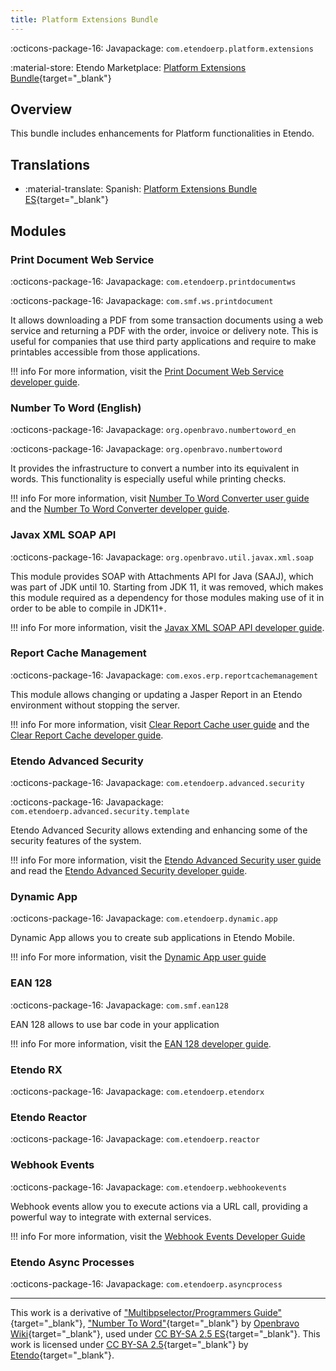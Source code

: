 ```yaml
---
title: Platform Extensions Bundle
---
```

:octicons-package-16: Javapackage: `com.etendoerp.platform.extensions`

:material-store: Etendo Marketplace:  [Platform Extensions Bundle](https://marketplace.etendo.cloud/#/product-details?module=5AE4A287F2584210876230321FBEE614){target="_blank"}

## Overview
This bundle includes enhancements for Platform functionalities in Etendo.

## Translations
-  :material-translate: Spanish: [Platform Extensions Bundle ES](https://marketplace.etendo.cloud/#/product-details?module=3789DBA46FC54FDF96CD7D298203A3E9){target="_blank"}

## Modules
### Print Document Web Service

:octicons-package-16: Javapackage: `com.etendoerp.printdocumentws`

:octicons-package-16: Javapackage: `com.smf.ws.printdocument`

It allows downloading a PDF from some transaction documents using a web service and returning a PDF with the order, invoice or delivery note. This is useful for companies that use third party applications and require to make printables accessible from those applications.

!!! info
    For more information, visit the [Print Document Web Service developer guide](/developer-guide/etendo-classic/bundles/platform-extensions-bundle/#print-document-web-service). 



### Number To Word (English)

:octicons-package-16: Javapackage: `org.openbravo.numbertoword_en`

:octicons-package-16: Javapackage: `org.openbravo.numbertoword`

It provides the infrastructure to convert a number into its equivalent in words. This functionality is especially useful while printing checks.

!!! info
    For more information, visit [Number To Word Converter user guide](/user-guide/etendo-classic/basic-features/general-setup/application/#number-to-word-converter) and the [Number To Word Converter developer guide](/developer-guide/etendo-classic/bundles/platform-extensions-bundle/#number-to-word-english).


### Javax XML SOAP API

:octicons-package-16: Javapackage: `org.openbravo.util.javax.xml.soap`

This module provides SOAP with Attachments API for Java (SAAJ), which was part of JDK until 10. Starting from JDK 11, it was removed, which makes this module required as a dependency for those modules making use of it in order to be able to compile in JDK11+.

!!! info
    For more information, visit the [Javax XML SOAP API developer guide](/developer-guide/etendo-classic/bundles/platform-extensions-bundle/#javax-xml-soap-api).


### Report Cache Management

:octicons-package-16: Javapackage: `com.exos.erp.reportcachemanagement`

This module allows changing or updating a Jasper Report in an Etendo environment without stopping the server.

!!! info
    For more information, visit [Clear Report Cache user guide](/user-guide/etendo-classic/basic-features/general-setup/clear-report-cache/) and the [Clear Report Cache developer guide](/developer-guide/etendo-classic/bundles/platform-extensions-bundle/#report-cache-management).  

### Etendo Advanced Security

:octicons-package-16: Javapackage: `com.etendoerp.advanced.security`

:octicons-package-16: Javapackage: `com.etendoerp.advanced.security.template`

Etendo Advanced Security allows extending and enhancing some of the security features of the system.

!!! info
    For more information, visit the [Etendo Advanced Security user guide](/user-guide/etendo-classic/optional-features/bundles/platform-extensions/etendo-advanced-security) and read the [Etendo Advanced Security developer guide](/developer-guide/etendo-classic/bundles/platform-extensions-bundle/#etendo-advanced-security).

### Dynamic App 

:octicons-package-16: Javapackage: `com.etendoerp.dynamic.app`

Dynamic App allows you to create sub applications in Etendo Mobile.

!!! info
    For more information, visit the [Dynamic App user guide](/user-guide/etendo-classic/basic-features/general-setup/application/#dynamic-app)
        
### EAN 128

:octicons-package-16: Javapackage: `com.smf.ean128`

EAN 128 allows to use bar code in your application

!!! info
    For more information, visit the [EAN 128 developer guide](/developer-guide/etendo-classic/bundles/platform/overview#ean-128).

### Etendo RX

:octicons-package-16: Javapackage: `com.etendoerp.etendorx`

### Etendo Reactor

:octicons-package-16: Javapackage: `com.etendoerp.reactor`

### Webhook Events

:octicons-package-16: Javapackage: `com.etendoerp.webhookevents`

Webhook events allow you to execute actions via a URL call, providing a powerful way to integrate with external services.

!!! info
    For more information, visit the [Webhook Events Developer Guide](/developer-guide/etendo-classic/bundles/platform/etendo-webhooks)


### Etendo Async Processes

:octicons-package-16: Javapackage: `com.etendoerp.asyncprocess`

---

This work is a derivative of ["Multibpselector/Programmers Guide"](http://wiki.openbravo.com/wiki/Projects:Multibpselector/Programmers_Guide){target="_blank"}, ["Number To Word"](http://wiki.openbravo.com/wiki/NumberToWord){target="_blank"}
 by [Openbravo Wiki](http://wiki.openbravo.com/wiki/Welcome_to_Openbravo){target="_blank"}, used under [CC BY-SA 2.5 ES](https://creativecommons.org/licenses/by-sa/2.5/es/){target="_blank"}. This work is licensed under [CC BY-SA 2.5](https://creativecommons.org/licenses/by-sa/2.5/){target="_blank"} by [Etendo](https://etendo.software){target="_blank"}.